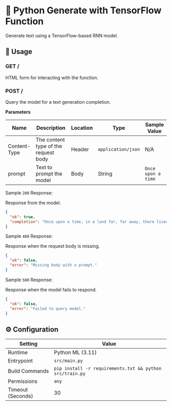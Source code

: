 # 🤖 Python Generate with TensorFlow Function

Generate text using a TensorFlow-based RNN model.

## 🧰 Usage

### GET /

HTML form for interacting with the function.

### POST /

Query the model for a text generation completion.

**Parameters**

| Name         | Description                          | Location | Type               | Sample Value       |
| ------------ | ------------------------------------ | -------- | ------------------ | ------------------ |
| Content-Type | The content type of the request body | Header   | `application/json` | N/A                |
| prompt       | Text to prompt the model             | Body     | String             | `Once upon a time` |

Sample `200` Response:

Response from the model.

```json
{
  "ok": true,
  "completion": "Once upon a time, in a land far, far away, there lived a wise old owl."
}
```

Sample `400` Response:

Response when the request body is missing.

```json
{
  "ok": false,
  "error": "Missing body with a prompt."
}
```

Sample `500` Response:

Response when the model fails to respond.

```json
{
  "ok": false,
  "error": "Failed to query model."
}
```

## ⚙️ Configuration

| Setting           | Value                                                    |
| ----------------- | -------------------------------------------------------- |
| Runtime           | Python ML (3.11)                                         |
| Entrypoint        | `src/main.py`                                            |
| Build Commands    | `pip install -r requirements.txt && python src/train.py` |
| Permissions       | `any`                                                    |
| Timeout (Seconds) | 30                                                       |

